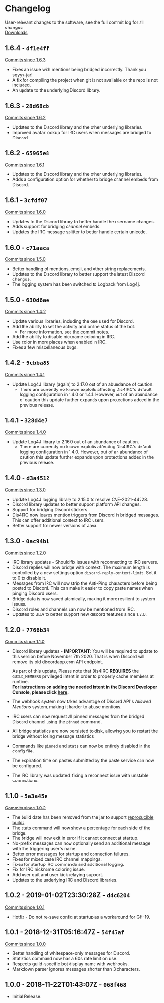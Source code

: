 # Changelog
User-relevant changes to the software, see the full commit log for all changes.  
[Downloads](https://github.com/zachbr/Dis4IRC/releases)

## 1.6.4 - `df1e4ff`
[Commits since 1.6.3](https://github.com/zachbr/Dis4IRC/compare/v1.6.3...v1.6.4)
* Fixes an issue with mentions being bridged incorrectly. Thank you sqyyy-jar!
* A fix for compiling the project when git is not available or the repo is not included.
* An update to the underlying Discord library.

## 1.6.3 - `28d68cb`
[Commits since 1.6.2](https://github.com/zachbr/Dis4IRC/compare/v1.6.2...v1.6.3)
* Updates to the Discord library and the other underlying libraries.
* Improved avatar lookup for IRC users when messages are bridged to Discord.

## 1.6.2 - `65965e8`
[Commits since 1.6.1](https://github.com/zachbr/Dis4IRC/compare/v1.6.1...v1.6.2)
* Updates to the Discord library and the other underlying libraries.
* Adds a configuration option for whether to bridge channel embeds from Discord.

## 1.6.1 - `3cfdf07`
[Commits since 1.6.0](https://github.com/zachbr/Dis4IRC/compare/v1.6.0...v1.6.1)
* Updates to the Discord library to better handle the username changes.
* Adds support for bridging *channel* embeds.
* Updates the IRC message splitter to better handle certain unicode.

## 1.6.0 - `c71aaca`
[Commits since 1.5.0](https://github.com/zachbr/Dis4IRC/compare/v1.5.0...v1.6.0)
* Better handling of mentions, emoji, and other string replacements.
* Updates to the Discord library to better support the latest Discord changes.
* The logging system has been switched to Logback from Log4j.

## 1.5.0 - `630d6ae`
[Commits since 1.4.2](https://github.com/zachbr/Dis4IRC/compare/v1.4.2...v1.5.0)
* Update various libraries, including the one used for Discord.
* Add the ability to set the activity and online status of the bot.
  * For more information, see [the commit notes](https://github.com/zachbr/Dis4IRC/commit/7530afc662dd9ab671dc35b4db1d035ef11193de).
* Add the ability to disable nickname coloring in IRC.
* Use color in more places when enabled in IRC.
* Fixes a few miscellaneous bugs.

## 1.4.2 - `9cbba83`
[Commits since 1.4.1](https://github.com/zachbr/Dis4IRC/compare/v1.4.1...v1.4.2)
* Update Log4J library (again) to 2.17.0 out of an abundance of caution.
  * There are currently no known exploits affecting Dis4IRC's default logging configuration in 1.4.0 or 1.4.1. However, 
    out of an abundance of caution this update further expands upon protections added in the previous release.

## 1.4.1 - `328d4e7`
[Commits since 1.4.0](https://github.com/zachbr/Dis4IRC/compare/v1.4.0...v1.4.1)
* Update Log4J library to 2.16.0 out of an abundance of caution.
  * There are currently no known exploits affecting Dis4IRC's default logging configuration in 1.4.0. However, out of an
    abundance of caution this update further expands upon protections added in the previous release.

## 1.4.0 - `d3a4512`
[Commits since 1.3.0](https://github.com/zachbr/Dis4IRC/compare/v1.3.0...v1.4.0)
* Update Log4J logging library to 2.15.0 to resolve CVE-2021-44228.
* Discord library updates to better support platform API changes.
* Support for bridging Discord stickers
* Dis4IRC now leaves mention triggers from Discord in bridged messages. This can offer additional context to IRC users.
* Better support for newer versions of Java.

## 1.3.0 - `0ac94b1`
[Commits since 1.2.0](https://github.com/zachbr/Dis4IRC/compare/v1.2.0...v1.3.0)
* IRC library updates - Should fix issues with reconnecting to IRC servers.
* Discord replies will now bridge with context. The maximum length is controlled by a new settings option `discord-reply-context-limit`. Set it to 0 to disable it.
* Messages from IRC will now strip the Anti-Ping characters before being posted to Discord. This can make it easier to copy paste names when pinging Discord users.
* Bridge data is now saved atomically, making it more resilient to system issues.
* Discord roles and channels can now be mentioned from IRC.
* Updates to JDA to better support new discord features since 1.2.0.

## 1.2.0 - `7766b34`
[Commits since 1.1.0](https://github.com/zachbr/Dis4IRC/compare/v1.1.0...v1.2.0)
* Discord library updates - **IMPORTANT**: You will be required to update to this version before November 7th 2020. That
  is when Discord will remove its old discordapp.com API endpoint.  
  
  As part of this update, Please note that Dis4IRC
  **REQUIRES** the `GUILD_MEMBERS` privileged intent in order to properly cache members at runtime.  
  **For instructions on adding the needed intent in the Discord Developer Console, please click [here](https://github.com/zachbr/Dis4IRC/blob/master/docs/Registering-A-Discord-Application.md#gateway-intents).**
* The webhook system now takes advantage of Discord API's _Allowed Mentions_ system, making it harder to abuse mentions.
* IRC users can now request all pinned messages from the bridged Discord channel using the `pinned` command.
* All bridge statistics are now persisted to disk, allowing you to restart the bridge without losing message statistics.
* Commands like `pinned` and `stats` can now be entirely disabled in the config file.
* The expiration time on pastes submitted by the paste service can now be configured.
* The IRC library was updated, fixing a reconnect issue with unstable connections.

## 1.1.0 - `5a3a45e`
[Commits since 1.0.2](https://github.com/zachbr/Dis4IRC/compare/v1.0.2...v1.1.0)
* The build date has been removed from the jar to support [reproducible builds](https://en.wikipedia.org/wiki/Reproducible_builds).
* The stats command will now show a percentage for each side of the bridge.
* The bridge will now exit in error if it cannot connect at startup.
* No-prefix messages can now optionally send an additional message with the triggering user's name.
* Better error messages for startup and connection failures.
* Fixes for mixed case IRC channel mappings.
* Fixes for startup IRC commands and additional logging.
* Fix for IRC nickname coloring issue.
* Add user quit and user kick relaying support.
* Updates to the underlying IRC and Discord libraries.

## 1.0.2 - 2019-01-02T23:30:28Z - `d4c6204`
[Commits since 1.0.1](https://github.com/zachbr/Dis4IRC/compare/v1.0.1...v1.0.2)
* Hotfix - Do not re-save config at startup as a workaround for [GH-19](https://github.com/zachbr/Dis4IRC/issues/19).

## 1.0.1 - 2018-12-31T05:16:47Z - `54f47af`
[Commits since 1.0.0](https://github.com/zachbr/Dis4IRC/compare/v1.0.0...v1.0.1)
* Better handling of whitespace-only messages for Discord.
* Statistics command now has a 60s rate limit on use.
* Respects guild-specific bot display name with webhooks.
* Markdown parser ignores messages shorter than 3 characters.

## 1.0.0 - 2018-11-22T01:43:07Z - `068f468`
* Initial Release.
